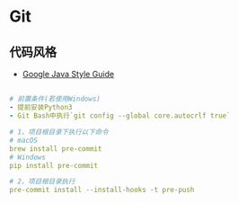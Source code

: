 # Git

## 代码风格  
- [Google Java Style Guide](https://google.github.io/styleguide/javaguide.html)

##   
```yaml
# 前置条件(若使用Windows)
- 提前安装Python3
- Git Bash中执行`git config --global core.autocrlf true`

# 1、项目根目录下执行以下命令
# macOS
brew install pre-commit
# Windows
pip install pre-commit

# 2、项目根目录执行
pre-commit install --install-hooks -t pre-push
```